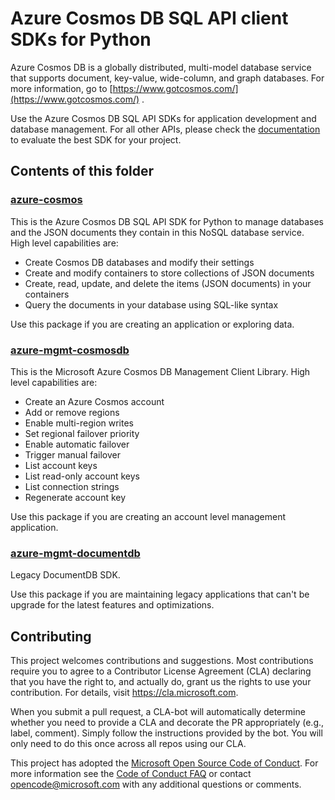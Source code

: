 # Azure Cosmos DB SQL API client SDKs for Python

Azure Cosmos DB is a globally distributed, multi-model database service that supports document, key-value, wide-column, and graph databases. For more information, go to [https://www.gotcosmos.com/](https://www.gotcosmos.com/) .

Use the Azure Cosmos DB SQL API SDKs for application development and database management. For all other APIs, please check the [documentation](https://docs.microsoft.com/azure/cosmos-db/introduction) to evaluate the best SDK for your project.

## Contents of this folder

### [azure-cosmos](https://github.com/Azure/azure-sdk-for-python/blob/master/sdk/cosmos/azure-cosmos)

This is the Azure Cosmos DB SQL API SDK for Python to manage databases and the JSON documents they contain in this NoSQL database service. High level capabilities are:

+ Create Cosmos DB databases and modify their settings
+ Create and modify containers to store collections of JSON documents
+ Create, read, update, and delete the items (JSON documents) in your containers
+ Query the documents in your database using SQL-like syntax

Use this package if you are creating an application or exploring data.

### [azure-mgmt-cosmosdb](https://github.com/Azure/azure-sdk-for-python/blob/master/sdk/cosmos/azure-mgmt-cosmosdb)

This is the Microsoft Azure Cosmos DB Management Client Library. High level capabilities are:

+ Create an Azure Cosmos account
+ Add or remove regions
+ Enable multi-region writes
+ Set regional failover priority
+ Enable automatic failover
+ Trigger manual failover
+ List account keys
+ List read-only account keys
+ List connection strings
+ Regenerate account key

Use this package if you are creating an account level management application.

### [azure-mgmt-documentdb](https://github.com/Azure/azure-sdk-for-python/blob/master/sdk/cosmos/azure-mgmt-documentdb)

Legacy DocumentDB SDK.

Use this package if you are maintaining legacy applications that can't be upgrade for the latest features and optimizations.

## Contributing

This project welcomes contributions and suggestions.  Most contributions require you to agree to a
Contributor License Agreement (CLA) declaring that you have the right to, and actually do, grant us
the rights to use your contribution. For details, visit https://cla.microsoft.com.

When you submit a pull request, a CLA-bot will automatically determine whether you need to provide
a CLA and decorate the PR appropriately (e.g., label, comment). Simply follow the instructions
provided by the bot. You will only need to do this once across all repos using our CLA.

This project has adopted the [Microsoft Open Source Code of Conduct](https://opensource.microsoft.com/codeofconduct/).
For more information see the [Code of Conduct FAQ](https://opensource.microsoft.com/codeofconduct/faq/) or
contact [opencode@microsoft.com](mailto:opencode@microsoft.com) with any additional questions or comments.
